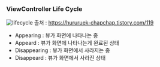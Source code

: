 ### ViewController Life Cycle
![lifecycle](https://user-images.githubusercontent.com/46417892/134887388-682199b6-3403-4f52-81ed-03d8db216372.png)
출처 : https://hururuek-chapchap.tistory.com/119

- Appearing : 뷰가 화면에 나타나는 중
- Appeard : 뷰가 화면에 나타나는게 완료된 상태
- Disappearing : 뷰가 화면에서 사라지는 중
- Disappeard : 뷰가 화면에서 사라진 상태
